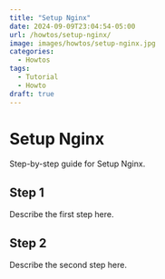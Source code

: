 ```yaml
---
title: "Setup Nginx"
date: 2024-09-09T23:04:54-05:00
url: /howtos/setup-nginx/
image: images/howtos/setup-nginx.jpg
categories:
  - Howtos
tags:
  - Tutorial
  - Howto
draft: true
---
```


# Setup Nginx

Step-by-step guide for Setup Nginx.

## Step 1

Describe the first step here.

## Step 2

Describe the second step here.

<!--more-->
